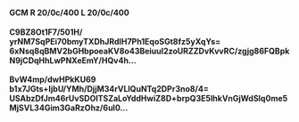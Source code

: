 #### GCM R 20/0c/400 L 20/0c/400 
**C9BZ8Ot1F7/501H/**<br/>**yrNM7SqPEi70bmyTXDhJRdIH7Ph1EqoSGt8fz5yXqYs=**<br/>**6xNsq8qBMV2bGHbpoeaKV8o43BeiuuI2zoURZZDvKvvRC/zgjg86FQBpkN9jCDqHhLwPNXeEmY/HQv4h...**<br/><br/> 
**BvW4mp/dwHPkKU69**<br/>**b1x7JGts+IjbU/YMh/DjjM34rVLlQuNTq2DPr3no8/4=**<br/>**USAbzDfJm46rUvSDOlTSZaLoYddHwiZ8D+brpQ3E5IhkVnGjWdSlq0me5MjSVL34Gim3GaRzOhz/6ul0...**